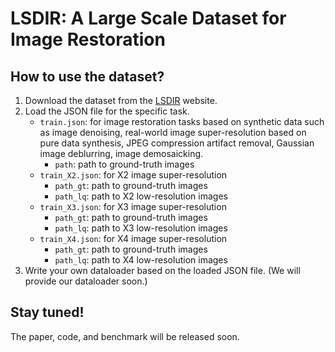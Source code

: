 # LSDIR: A Large Scale Dataset for Image Restoration

## How to use the dataset?
1. Download the dataset from the [LSDIR](https://ofsoundof.github.io/lsdir-data/) website.
2. Load the JSON file for the specific task.
   - `train.json`: for image restoration tasks based on synthetic data such as image denoising, real-world image super-resolution based on pure data synthesis, 
     JPEG compression artifact removal, Gaussian image deblurring, image demosaicking.
     - `path`: path to ground-truth images
   - `train_X2.json`: for X2 image super-resolution
     - `path_gt`: path to ground-truth images
     - `path_lq`: path to X2 low-resolution images
   - `train_X3.json`: for X3 image super-resolution
     - `path_gt`: path to ground-truth images
     - `path_lq`: path to X3 low-resolution images
   - `train_X4.json`: for X4 image super-resolution
     - `path_gt`: path to ground-truth images
     - `path_lq`: path to X4 low-resolution images
3. Write your own dataloader based on the loaded JSON file. (We will provide our dataloader soon.)

## Stay tuned!
The paper, code, and benchmark will be released soon.
